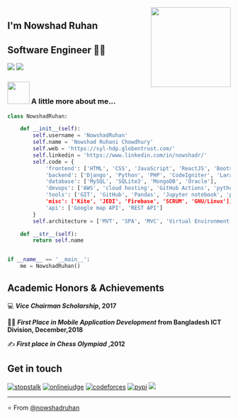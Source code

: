 <img align='right' src="https://media.giphy.com/media/M9gbBd9nbDrOTu1Mqx/giphy.gif" width="180">

##  I'm Nowshad Ruhan
## Software Engineer 👨‍💻

[![](https://img.shields.io/badge/LinkedIn-nowshadruhan-blue)](https://www.linkedin.com/in/nowshadr/)
[![](https://img.shields.io/badge/Gmail-nowshad.cse@gmail.com-red)](mailto:nowshad.cse@gmail.com)


### <img src="https://media.giphy.com/media/VgCDAzcKvsR6OM0uWg/giphy.gif" width="50"> A little more about me...  

```python
class NowshadRuhan:

    def __init__(self):
        self.username = 'NowshadRuhan'
        self.name = 'Nowshad Ruhani Chowdhury'
        self.web = 'https://syl-hdp.globentrust.com/'
        self.linkedin = 'https://www.linkedin.com/in/nowshadr/'
        self.code = {
            'frontend': ['HTML', 'CSS', 'JavaScript', 'ReactJS', 'Bootstrap4', 'Ajax'],
            'backend': ['Django', 'Python', 'PHP', 'CodeIgniter', 'Laravel', 'Node.JS', 'Java'],
            'database': ['MySQL', 'SQLite3', 'MongoDB', 'Oracle'],
            'devops': ['AWS', 'cloud hosting', 'GitHub Actions', 'pythonanywhere', 'GoDaddy', 'SiteGround', 'Share-Hosting'],
            'tools': ['GIT', 'GitHub', 'Pandas', 'Jupyter notebook', 'pythonista, 'atom', 'numpy', 'scipy'],
            'misc': ['Kite', 'JEDI', 'Firebase', 'SCRUM', 'GNU/Linux'],
            'api': ['Google map API', 'REST API']
        }
        self.architecture = ['MVT', 'SPA', 'MVC', 'Virtual Environment', 'Serverless', 'microservices']

    def __str__(self):
        return self.name


if __name__ == '__main__':
    me = NowshadRuhan()


```
## Academic Honors & Achievements
:computer: **_Vice_ _Chairman_ _Scholarship_, 2017** 

👨‍💻 **_First_ _Place_ _in_ _Mobile_ _Application_ _Development_ from Bangladesh ICT Division, December,2018** 

:writing_hand: **_First_ _place_ _in_ _Chess_ _Olympiad_ ,2012**




## Get in touch

[![stopstalk](https://img.shields.io/badge/stopstalk-nowshadruhan-green)](https://www.stopstalk.com/user/profile/Nowshad_Ruhan)
[![onlinejudge](https://img.shields.io/badge/onlinejudge-nowshadruhan-blue)](https://uhunt.onlinejudge.org/id/853105)
[![codeforces](https://img.shields.io/badge/codeforces-nowshadruhan-purple)](https://codeforces.com/profile/n_ruhan)
[![pypi](https://img.shields.io/badge/pypi-nowshadruhan-Lemon)](https://pypi.org/user/NowshadRuhan/)
[![](https://img.shields.io/badge/Gmail-nowshad.cse@gmail.com-red)](mailto:nowshad.cse@gmail.com)


---
⭐️ From [@nowshadruhan](https://github.com/NowshadRuhan)
